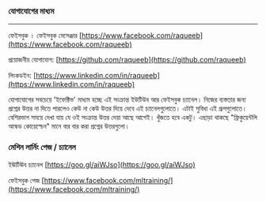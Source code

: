 ### যোগাযোগের মাধ্যম

---

ফেইসবুক । ফেইসবুক মেসেঞ্জার [https://www.facebook.com/raqueeb](https://www.facebook.com/raqueeb)

প্রয়োজনীয় যোগাযোগ: [https://github.com/raqueeb](https://github.com/raqueeb) 

লিংকডইন: [https://www.linkedin.com/in/raqueeb](https://www.linkedin.com/in/raqueeb)

যোগাযোগের সবচেয়ে 'ইফেক্টিভ' মাধ্যম হচ্ছে এই সংক্রান্ত ইউটিউব আর ফেইসবুক চ্যানেল। নিজের ব্যস্ততার জন্য প্রশ্নের উত্তর না দিতে পারলেও কেউ না কেউ উত্তর দিয়ে দেবে এই চ্যানেলগুলোতে। এটাই সুবিধা এই গ্রূপগুলোতে। বেশিরভাগ সময়ে দেখা যায় যে ওই সংক্রান্ত উত্তর দেয়া আছে আগেই। খুঁজতে হবে একটু। এছাড়া থাকছে "ফ্রিকুয়েন্টলি আস্কড কোয়েস্চেন" মানে বার বার করা প্রশ্নের উত্তরগুলো।  

### মেশিন লার্নিং পেজ / চ্যানেল

ইঊটিঊব চ্যানেল [https://goo.gl/aiWJso](https://goo.gl/aiWJso)

ফেইসবুক পেজ [https://www.facebook.com/mltraining/](https://www.facebook.com/mltraining/)

